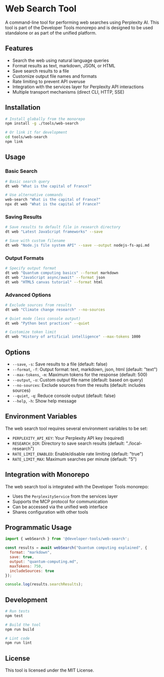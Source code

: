 # Web Search Tool

A command-line tool for performing web searches using Perplexity AI. This tool is part of the Developer Tools monorepo and is designed to be used standalone or as part of the unified platform.

## Features

- Search the web using natural language queries
- Format results as text, markdown, JSON, or HTML
- Save search results to a file
- Customize output file names and formats
- Rate limiting to prevent API overuse
- Integration with the services layer for Perplexity API interactions
- Multiple transport mechanisms (direct CLI, HTTP, SSE)

## Installation

```bash
# Install globally from the monorepo
npm install -g ./tools/web-search

# Or link it for development
cd tools/web-search
npm link
```

## Usage

### Basic Search

```bash
# Basic search query
dt web "What is the capital of France?"

# Use alternative commands
web-search "What is the capital of France?"
npx dt web "What is the capital of France?"
```

### Saving Results

```bash
# Save results to default file in research directory
dt web "Latest JavaScript frameworks" --save

# Save with custom filename
dt web "Node.js file system API" --save --output nodejs-fs-api.md
```

### Output Formats

```bash
# Specify output format
dt web "Quantum computing basics" --format markdown
dt web "JavaScript async/await" --format json
dt web "HTML5 canvas tutorial" --format html
```

### Advanced Options

```bash
# Exclude sources from results
dt web "Climate change research" --no-sources

# Quiet mode (less console output)
dt web "Python best practices" --quiet

# Customize token limit
dt web "History of artificial intelligence" --max-tokens 1000
```

## Options

- `--save`, `-s`: Save results to a file (default: false)
- `--format`, `-f`: Output format: text, markdown, json, html (default: "text")
- `--max-tokens`, `-m`: Maximum tokens for the response (default: 500)
- `--output`, `-o`: Custom output file name (default: based on query)
- `--no-sources`: Exclude sources from the results (default: includes sources)
- `--quiet`, `-q`: Reduce console output (default: false)
- `--help`, `-h`: Show help message

## Environment Variables

The web search tool requires several environment variables to be set:

- `PERPLEXITY_API_KEY`: Your Perplexity API key (required)
- `RESEARCH_DIR`: Directory to save search results (default: "./local-research")
- `RATE_LIMIT_ENABLED`: Enable/disable rate limiting (default: "true")
- `RATE_LIMIT_MAX`: Maximum searches per minute (default: "5")

## Integration with Monorepo

The web search tool is integrated with the Developer Tools monorepo:

- Uses the `PerplexityService` from the services layer
- Supports the MCP protocol for communication
- Can be accessed via the unified web interface
- Shares configuration with other tools

## Programmatic Usage

```javascript
import { webSearch } from '@developer-tools/web-search';

const results = await webSearch("Quantum computing explained", {
  format: "markdown",
  save: true,
  output: "quantum-computing.md",
  maxTokens: 750,
  includeSources: true
});

console.log(results.searchResults);
```

## Development

```bash
# Run tests
npm test

# Build the tool
npm run build

# Lint code
npm run lint
```

## License

This tool is licensed under the MIT License. 